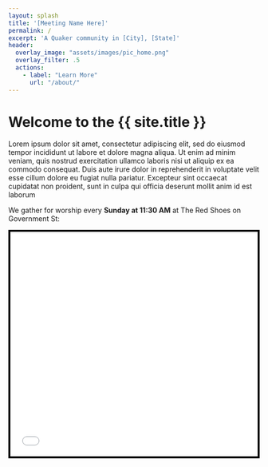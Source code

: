 ```yaml
---
layout: splash
title: '[Meeting Name Here]'
permalink: /
excerpt: 'A Quaker community in [City], [State]'
header:
  overlay_image: "assets/images/pic_home.png"
  overlay_filter: .5
  actions:
    - label: "Learn More"
      url: "/about/"
---
```


# Welcome to the {{ site.title }}

Lorem ipsum dolor sit amet, consectetur adipiscing elit, sed do eiusmod tempor incididunt ut labore et dolore magna aliqua. Ut enim ad minim veniam, quis nostrud exercitation ullamco laboris nisi ut aliquip ex ea commodo consequat.
Duis aute irure dolor in reprehenderit in voluptate velit esse cillum dolore eu fugiat nulla pariatur.
Excepteur sint occaecat cupidatat non proident, sunt in culpa qui officia deserunt mollit anim id est laborum

We gather for worship every **Sunday at 11:30 AM** at The Red Shoes on Government St:


<!-- Here there be dragons: map styling and embed -->
<style>
  .map-container {
    max-width: 600px;
    margin-left: auto;
    margin-right: auto;
    border: 4px solid black;
  }
  .map-container iframe {
    width: 100%;
    height: 450px;
    border: none;
    display: block;
  }
</style>

<div class="map-container">
  <iframe
    src= "{{ site.location }}"
    allowfullscreen=""
    loading="lazy"
    referrerpolicy="no-referrer-when-downgrade"
  ></iframe>
</div>